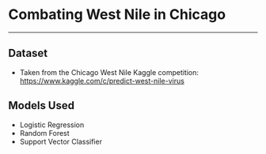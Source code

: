 # Combating West Nile in Chicago
---
## Dataset
- Taken from the Chicago West Nile Kaggle competition: https://www.kaggle.com/c/predict-west-nile-virus

## Models Used
- Logistic Regression
- Random Forest
- Support Vector Classifier